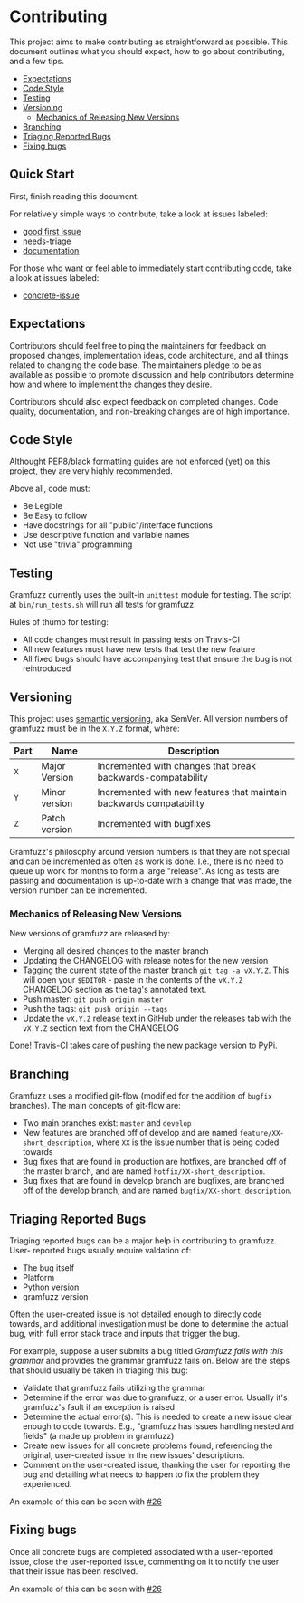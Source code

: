 # Contributing

This project aims to make contributing as straightforward as possible. This
document outlines what you should expect, how to go about contributing, and 
a few tips.

- [Expectations](#expectations)
- [Code Style](#code-style)
- [Testing](#testing)
- [Versioning](#versioning)
  * [Mechanics of Releasing New Versions](#mechanics-of-releasing-new-versions)
- [Branching](#branching)
- [Triaging Reported Bugs](#triaging-reported-bugs)
- [Fixing bugs](#fixing-bugs)

## Quick Start

First, finish reading this document.

For relatively simple ways to contribute, take a look at issues labeled:

* [good first issue](https://github.com/d0c-s4vage/gramfuzz/labels/good%20first%20issue)
* [needs-triage](https://github.com/d0c-s4vage/gramfuzz/labels/needs-triage)
* [documentation](https://github.com/d0c-s4vage/gramfuzz/labels/documentation)

For those who want or feel able to immediately start contributing code,
take a look at issues labeled:

* [concrete-issue](https://github.com/d0c-s4vage/gramfuzz/labels/concrete-issue)

## Expectations

Contributors should feel free to ping the maintainers for feedback on proposed changes,
implementation ideas, code architecture, and all things related to changing the
code base. The maintainers pledge to be as available as possible to promote
discussion and help contributors determine how and where to implement the
changes they desire.

Contributors should also expect feedback on completed changes. Code quality,
documentation, and non-breaking changes are of high importance.

## Code Style

Althought PEP8/black formatting guides are not enforced (yet) on this project,
they are very highly recommended.

Above all, code must:

* Be Legible
* Be Easy to follow
* Have docstrings for all "public"/interface functions
* Use descriptive function and variable names
* Not use "trivia" programming

## Testing

Gramfuzz currently uses the built-in `unittest` module for testing. The script
at `bin/run_tests.sh` will run all tests for gramfuzz.

Rules of thumb for testing:

* All code changes must result in passing tests on Travis-CI
* All new features must have new tests that test the new feature
* All fixed bugs should have accompanying test that ensure the bug is not
  reintroduced

## Versioning

This project uses [semantic versioning](https://semver.org/), aka SemVer. All
version numbers of gramfuzz must be in the `X.Y.Z` format, where:

| Part | Name          | Description                                                         |
|------|---------------|---------------------------------------------------------------------|
| `X`  | Major Version | Incremented with changes that break backwards-compatability         |
| `Y`  | Minor version | Incremented with new features that maintain backwards compatability |
| `Z`  | Patch version | Incremented with bugfixes                                           |

Gramfuzz's philosophy around version numbers is that they are not special and
can be incremented as often as work is done. I.e., there is no need to queue
up work for months to form a large "release". As long as tests are passing
and documentation is up-to-date with a change that was made, the version number
can be incremented.

### Mechanics of Releasing New Versions

New versions of gramfuzz are released by:

* Merging all desired changes to the master branch
* Updating the CHANGELOG with release notes for the new version
* Tagging the current state of the master branch `git tag -a vX.Y.Z`. This will
  open your `$EDITOR` - paste in the contents of the `vX.Y.Z` CHANGELOG section
  as the tag's annotated text.
* Push master: `git push origin master`
* Push the tags: `git push origin --tags`
* Update the `vX.Y.Z` release text in GitHub under the
  [releases tab](https://github.com/d0c-s4vage/gramfuzz/releases) with the
  `vX.Y.Z` section text from the CHANGELOG

Done! Travis-CI takes care of pushing the new package version to PyPi.

## Branching

Gramfuzz uses a modified git-flow (modified for the addition of `bugfix`
branches). The main concepts of git-flow are:

* Two main branches exist: `master` and `develop`
* New features are branched off of develop and are named `feature/XX-short_description`,
  where `XX` is the issue number that is being coded towards
* Bug fixes that are found in production are hotfixes, are branched off of the
  master branch, and are named `hotfix/XX-short_description`.
* Bug fixes that are found in develop branch are bugfixes, are branched off of
  the develop branch, and are named `bugfix/XX-short_description`.

## Triaging Reported Bugs

Triaging reported bugs can be a major help in contributing to gramfuzz. User-
reported bugs usually require valdation of:

* The bug itself
* Platform
* Python version
* gramfuzz version

Often the user-created issue is not detailed enough to directly code towards,
and additional investigation must be done to determine the actual bug, with full
error stack trace and inputs that trigger the bug.

For example, suppose a user submits a bug titled *Gramfuzz fails with this
grammar* and provides the grammar gramfuzz fails on. Below are the steps that
should usually be taken in triaging this bug:

* Validate that gramfuzz fails utilizing the grammar
* Determine if the error was due to gramfuzz, or a user error. Usually it's
  gramfuzz's fault if an exception is raised
* Determine the actual error(s). This is needed to create a new issue clear enough
  to code towards. E.g., "gramfuzz has issues handling nested `And` fields" (a
  made up problem in gramfuzz)
* Create new issues for all concrete problems found, referencing the original,
  user-created issue in the new issues' descriptions.
* Comment on the user-created issue, thanking the user for reporting the bug and
  detailing what needs to happen to fix the problem they experienced.

An example of this can be seen with [#26](https://github.com/d0c-s4vage/gramfuzz/issues/26)

## Fixing bugs

Once all concrete bugs are completed associated with a user-reported issue,
close the user-reported issue, commenting on it to notify the user that their
issue has been resolved.

An example of this can be seen with [#26](https://github.com/d0c-s4vage/gramfuzz/issues/26)
